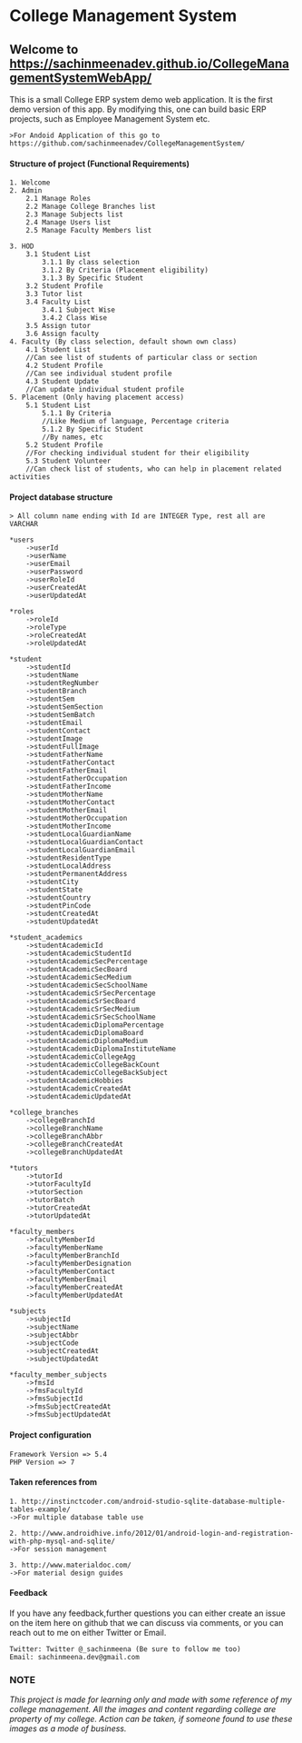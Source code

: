 # College Management System

## Welcome to https://sachinmeenadev.github.io/CollegeManagementSystemWebApp/

This is a small College ERP system demo web application. It is the first demo version of this app. By modifying this, one can build basic ERP projects, such as Employee Management System etc.
	
	>For Andoid Application of this go to https://github.com/sachinmeenadev/CollegeManagementSystem/

#### Structure of project (Functional Requirements)
    1. Welcome
	2. Admin
   		2.1 Manage Roles
   		2.2 Manage College Branches list
   		2.3 Manage Subjects list
   		2.4 Manage Users list		
   		2.5 Manage Faculty Members list

	3. HOD
		3.1 Student List
			3.1.1 By class selection
			3.1.2 By Criteria (Placement eligibility)
			3.1.3 By Specific Student
		3.2 Student Profile
		3.3 Tutor list
		3.4 Faculty List	
			3.4.1 Subject Wise
			3.4.2 Class Wise
		3.5 Assign tutor
		3.6 Assign faculty
	4. Faculty (By class selection, default shown own class)
        4.1 Student List
        //Can see list of students of particular class or section
        4.2 Student Profile
        //Can see individual student profile
        4.3 Student Update
        //Can update individual student profile
    5. Placement (Only having placement access)
        5.1 Student List
            5.1.1 By Criteria
            //Like Medium of language, Percentage criteria
            5.1.2 By Specific Student
            //By names, etc
        5.2 Student Profile
        //For checking individual student for their eligibility 
        5.3 Student Volunteer
        //Can check list of students, who can help in placement related activities
    	
#### Project database structure
    > All column name ending with Id are INTEGER Type, rest all are VARCHAR

    *users
		->userId 
		->userName
		->userEmail
		->userPassword
		->userRoleId
        ->userCreatedAt
        ->userUpdatedAt
		
	*roles
		->roleId
		->roleType
		->roleCreatedAt
		->roleUpdatedAt
		
	*student 
		->studentId
		->studentName
		->studentRegNumber
		->studentBranch
		->studentSem
		->studentSemSection
		->studentSemBatch
		->studentEmail
		->studentContact
		->studentImage		
		->studentFullImage
		->studentFatherName
		->studentFatherContact
		->studentFatherEmail
		->studentFatherOccupation
		->studentFatherIncome
		->studentMotherName
		->studentMotherContact
		->studentMotherEmail
		->studentMotherOccupation
		->studentMotherIncome
		->studentLocalGuardianName
		->studentLocalGuardianContact
		->studentLocalGuardianEmail
		->studentResidentType
		->studentLocalAddress
		->studentPermanentAddress
		->studentCity
		->studentState
		->studentCountry
		->studentPinCode
		->studentCreatedAt
		->studentUpdatedAt
		
	*student_academics
		->studentAcademicId
		->studentAcademicStudentId
		->studentAcademicSecPercentage
		->studentAcademicSecBoard
		->studentAcademicSecMedium
		->studentAcademicSecSchoolName
		->studentAcademicSrSecPercentage
		->studentAcademicSrSecBoard
		->studentAcademicSrSecMedium
		->studentAcademicSrSecSchoolName
		->studentAcademicDiplomaPercentage
		->studentAcademicDiplomaBoard
		->studentAcademicDiplomaMedium
		->studentAcademicDiplomaInstituteName
		->studentAcademicCollegeAgg
		->studentAcademicCollegeBackCount
		->studentAcademicCollegeBackSubject
		->studentAcademicHobbies
		->studentAcademicCreatedAt
		->studentAcademicUpdatedAt
		
	*college_branches
		->collegeBranchId
		->collegeBranchName
		->collegeBranchAbbr		
		->collegeBranchCreatedAt
		->collegeBranchUpdatedAt
		
	*tutors
		->tutorId
		->tutorFacultyId
		->tutorSection
		->tutorBatch
		->tutorCreatedAt
		->tutorUpdatedAt
		
	*faculty_members
		->facultyMemberId
		->facultyMemberName
		->facultyMemberBranchId
		->facultyMemberDesignation
		->facultyMemberContact
		->facultyMemberEmail
		->facultyMemberCreatedAt
		->facultyMemberUpdatedAt
		
	*subjects
		->subjectId
		->subjectName
		->subjectAbbr
		->subjectCode
		->subjectCreatedAt
		->subjectUpdatedAt
		
	*faculty_member_subjects
		->fmsId
		->fmsFacultyId
		->fmsSubjectId
		->fmsSubjectCreatedAt
		->fmsSubjectUpdatedAt

#### Project configuration
    Framework Version => 5.4
    PHP Version => 7
    
#### Taken references from
    1. http://instinctcoder.com/android-studio-sqlite-database-multiple-tables-example/
    ->For multiple database table use
    
    2. http://www.androidhive.info/2012/01/android-login-and-registration-with-php-mysql-and-sqlite/
    ->For session management
    
    3. http://www.materialdoc.com/
    ->For material design guides

#### Feedback
If you have any feedback,further questions you can either create an issue on the item here on github that we can discuss via comments, or you can reach out to me on either Twitter or Email.

    Twitter: Twitter @_sachinmeena (Be sure to follow me too)
    Email: sachinmeena.dev@gmail.com


### NOTE
 *_This project is made for learning only and made with some reference of my college management. All the images and content regarding college are property of my college. Action can be taken, if someone found to use these images as a mode of business._*